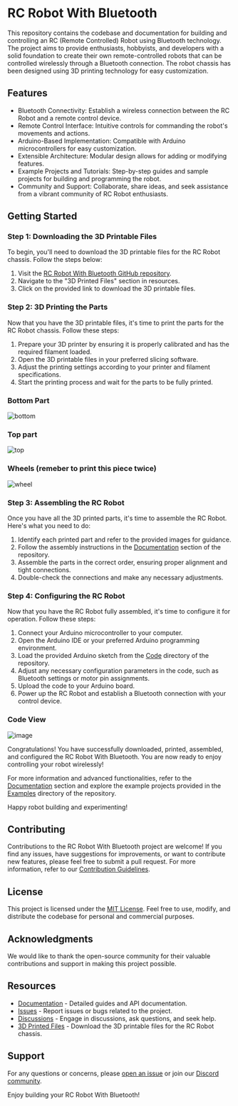 # RC Robot With Bluetooth

This repository contains the codebase and documentation for building and controlling an RC (Remote Controlled) Robot using Bluetooth technology. The project aims to provide enthusiasts, hobbyists, and developers with a solid foundation to create their own remote-controlled robots that can be controlled wirelessly through a Bluetooth connection. The robot chassis has been designed using 3D printing technology for easy customization.

## Features

- Bluetooth Connectivity: Establish a wireless connection between the RC Robot and a remote control device.
- Remote Control Interface: Intuitive controls for commanding the robot's movements and actions.
- Arduino-Based Implementation: Compatible with Arduino microcontrollers for easy customization.
- Extensible Architecture: Modular design allows for adding or modifying features.
- Example Projects and Tutorials: Step-by-step guides and sample projects for building and programming the robot.
- Community and Support: Collaborate, share ideas, and seek assistance from a vibrant community of RC Robot enthusiasts.

## Getting Started

### Step 1: Downloading the 3D Printable Files

To begin, you'll need to download the 3D printable files for the RC Robot chassis. Follow the steps below:

1. Visit the [RC Robot With Bluetooth GitHub repository](https://github.com/suadoboy/RC-Robot-With-Bluetooth).
2. Navigate to the "3D Printed Files" section in resources.
3. Click on the provided link to download the 3D printable files.

### Step 2: 3D Printing the Parts

Now that you have the 3D printable files, it's time to print the parts for the RC Robot chassis. Follow these steps:

1. Prepare your 3D printer by ensuring it is properly calibrated and has the required filament loaded.
2. Open the 3D printable files in your preferred slicing software.
3. Adjust the printing settings according to your printer and filament specifications.
4. Start the printing process and wait for the parts to be fully printed.

### Bottom Part
![bottom](https://github.com/suadoboy/RC-Robot-With-Bluetooth/assets/64054172/f1698554-ad6a-4b18-a47f-328692220085)
### Top part
![top](https://github.com/suadoboy/RC-Robot-With-Bluetooth/assets/64054172/57b9c738-bd1a-415f-8dbf-2b6955537e4b)
### Wheels (remeber to print this piece twice)
![wheel](https://github.com/suadoboy/RC-Robot-With-Bluetooth/assets/64054172/9be77e6d-f89a-4c4b-b9db-91f37261c42d)

### Step 3: Assembling the RC Robot

Once you have all the 3D printed parts, it's time to assemble the RC Robot. Here's what you need to do:

1. Identify each printed part and refer to the provided images for guidance.
2. Follow the assembly instructions in the [Documentation](docs/) section of the repository.
3. Assemble the parts in the correct order, ensuring proper alignment and tight connections.
4. Double-check the connections and make any necessary adjustments.

### Step 4: Configuring the RC Robot

Now that you have the RC Robot fully assembled, it's time to configure it for operation. Follow these steps:

1. Connect your Arduino microcontroller to your computer.
2. Open the Arduino IDE or your preferred Arduino programming environment.
3. Load the provided Arduino sketch from the [Code](code/) directory of the repository.
4. Adjust any necessary configuration parameters in the code, such as Bluetooth settings or motor pin assignments.
5. Upload the code to your Arduino board.
6. Power up the RC Robot and establish a Bluetooth connection with your control device.

### Code View
![image](https://github.com/suadoboy/RC-Robot-With-Bluetooth/assets/64054172/6f4e9136-a104-423b-a37c-51dcfd652773)

Congratulations! You have successfully downloaded, printed, assembled, and configured the RC Robot With Bluetooth. You are now ready to enjoy controlling your robot wirelessly!

For more information and advanced functionalities, refer to the [Documentation](docs/) section and explore the example projects provided in the [Examples](examples/) directory of the repository.

Happy robot building and experimenting!


## Contributing

Contributions to the RC Robot With Bluetooth project are welcome! If you find any issues, have suggestions for improvements, or want to contribute new features, please feel free to submit a pull request. For more information, refer to our [Contribution Guidelines](CONTRIBUTING.md).

## License

This project is licensed under the [MIT License](LICENSE). Feel free to use, modify, and distribute the codebase for personal and commercial purposes.

## Acknowledgments

We would like to thank the open-source community for their valuable contributions and support in making this project possible.

## Resources

- [Documentation](docs/) - Detailed guides and API documentation.
- [Issues](https://github.com/suadoboy/RC-Robot-With-Bluetooth/issues) - Report issues or bugs related to the project.
- [Discussions](https://github.com/suadoboy/RC-Robot-With-Bluetooth/discussions) - Engage in discussions, ask questions, and seek help.
- [3D Printed Files]([https://your-file-link.com](https://www.thingiverse.com/thing:965449)) - Download the 3D printable files for the RC Robot chassis.

## Support

For any questions or concerns, please [open an issue](https://github.com/your-username/RC-Robot-With-Bluetooth/issues/new) or join our [Discord community](https://discord.gg/your-discord-invite-link).

Enjoy building your RC Robot With Bluetooth!

